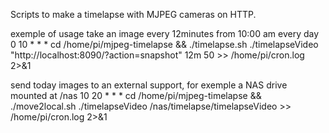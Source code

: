 Scripts to make a timelapse with MJPEG cameras on HTTP.

exemple of usage
take an image every 12minutes from 10:00 am every day
0 10 * * * cd /home/pi/mjpeg-timelapse && ./timelapse.sh ./timelapseVideo "http://localhost:8090/?action=snapshot" 12m 50 >> /home/pi/cron.log 2>&1

send today images to an external support, for exemple a NAS drive mounted at /nas
10 20 * * * cd /home/pi/mjpeg-timelapse && ./move2local.sh ./timelapseVideo /nas/timelapse/timelapseVideo >> /home/pi/cron.log 2>&1


